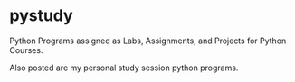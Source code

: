 # pystudy

Python Programs assigned as Labs, Assignments, and Projects for Python Courses.

Also posted are my personal study session python programs.
